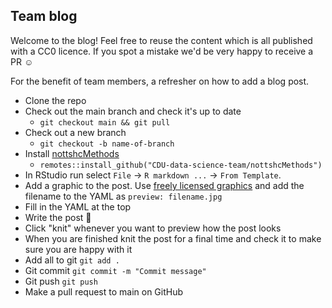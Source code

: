 ## Team blog

Welcome to the blog! Feel free to reuse the content which is all published with a CC0 licence. If you spot a mistake we'd be very happy to receive a PR :relaxed:

For the benefit of team members, a refresher on how to add a blog post.

* Clone the repo
* Check out the main branch and check it's up to date
  * `git checkout main && git pull`
* Check out a new branch
  * `git checkout -b name-of-branch`
* Install [nottshcMethods](https://github.com/CDU-data-science-team/nottshcMethods)
  * `remotes::install_github("CDU-data-science-team/nottshcMethods")`
* In RStudio run select `File` -&gt; `R markdown ...` -&gt; `From Template`.
* Add a graphic to the post. Use [freely licensed graphics](https://www.flickr.com/photos/britishlibrary/albums/72157648088610908) and add the filename to the YAML as `preview: filename.jpg`
* Fill in the YAML at the top
* Write the post :slightly_smiling_face:
* Click "knit" whenever you want to preview how the post looks
* When you are finished knit the post for a final time and check it to make sure you are happy with it
* Add all to git `git add .`
* Git commit `git commit -m "Commit message"`
* Git push `git push`
* Make a pull request to main on GitHub
